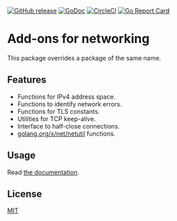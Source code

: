 [![GitHub release](https://img.shields.io/github/release/cybozu-go/netutil.svg?maxAge=60)][releases]
[![GoDoc](https://godoc.org/github.com/cybozu-go/netutil?status.svg)][godoc]
[![CircleCI](https://circleci.com/gh/cybozu-go/netutil.svg?style=svg)](https://circleci.com/gh/cybozu-go/netutil)
[![Go Report Card](https://goreportcard.com/badge/github.com/cybozu-go/netutil)](https://goreportcard.com/report/github.com/cybozu-go/netutil)

Add-ons for networking
======================

This package overrides a package of the same name.

Features
--------

* Functions for IPv4 address space.
* Functions to identify network errors.
* Functions for TLS constants.
* Utilities for TCP keep-alive.
* Interface to half-close connections.
* [golang.org/x/net/netutil](https://godoc.org/golang.org/x/net/netutil) functions.

Usage
-----

Read [the documentation][godoc].

License
-------

[MIT](https://opensource.org/licenses/MIT)

[releases]: https://github.com/cybozu-go/netutil/releases
[godoc]: https://godoc.org/github.com/cybozu-go/netutil
